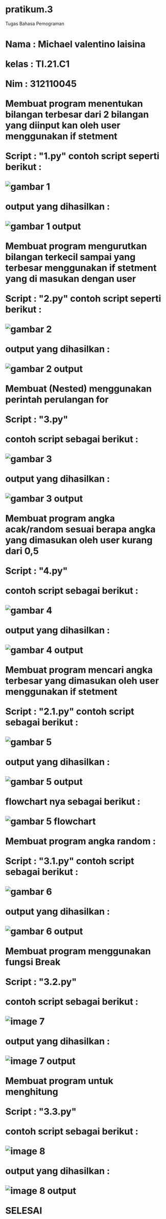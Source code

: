# pratikum.3
Tugas Bahasa Pemograman<h1><p>
Nama : Michael valentino laisina<p>
kelas : TI.21.C1<p>
Nim : 312110045<p>

Membuat program menentukan bilangan terbesar dari 2 bilangan yang diinput kan oleh user menggunakan if stetment<p>
Script : "1.py"
contoh script seperti berikut :<p>
![gambar 1](image/1.png)<p>
output yang dihasilkan :<p>
![gambar 1 output](image/1o.png)<p>

Membuat program mengurutkan bilangan terkecil sampai yang terbesar menggunakan if stetment yang di masukan dengan user <p>
Script : "2.py"
contoh script seperti berikut :<p>
![gambar 2](image/2.png)<p>
output yang dihasilkan :<p>
![gambar 2 output](image/2o.png)<p>

Membuat (Nested) menggunakan perintah perulangan for<p>
Script : "3.py"<p>
contoh script sebagai berikut :<p>
![gambar 3](image/3.png)<p>
output yang dihasilkan :<p>
![gambar 3 output](image/3o.png)<p>

Membuat program angka acak/random sesuai berapa angka yang dimasukan oleh user kurang dari 0,5<p>
Script : "4.py"<p>
contoh script sebagai berikut :<p>
![gambar 4](image/4.png)<p>
output yang dihasilkan :<p>
![gambar 4 output](image/4o.png)<p>

Membuat program mencari angka terbesar yang dimasukan oleh user menggunakan if stetment<p>
Script : "2.1.py"
contoh script sebagai berikut :<p>
![gambar 5](image/2.1.png)<p>
output yang dihasilkan :<p>
![gambar 5 output](image/2.1o.png)<p>
flowchart nya sebagai berikut :<p>
![gambar 5 flowchart](image/flowchart.png)<p>

Membuat program angka random :<p>
Script : "3.1.py"
contoh script sebagai berikut :<p>
![gambar 6](image/3.1.png)<p>
output yang dihasilkan :<p>
![gambar 6 output](image/3.1o.png)<p>

Membuat program menggunakan fungsi Break<p>
Script : "3.2.py"<p>
contoh script sebagai berikut :<p> 
![image 7](image/3.2.png)<p>
output yang dihasilkan :<p>
![image 7 output](image/3.2o.png)<p>

Membuat program untuk menghitung<p>
Script : "3.3.py"<p>
contoh script sebagai berikut :<p>
![image 8](image/3.3.png)<p>
output yang dihasilkan :<p>
![image 8 output](image/3.3.png)<p>

SELESAI <h2>







